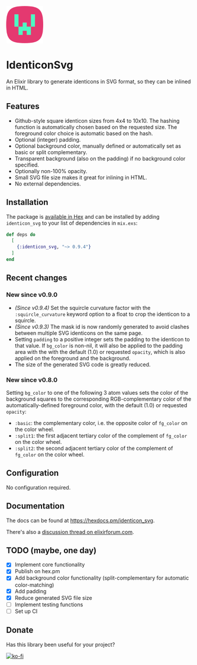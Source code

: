 <img src="./assets/logo.png" width="100" height="100">

# IdenticonSvg

An Elixir library to generate identicons in SVG format, so they can be inlined in HTML.

## Features

- Github-style square identicon sizes from 4x4 to 10x10. The hashing function is automatically chosen based on the requested size. The foreground color choice is automatic based on the hash.
- Optional (integer) padding.
- Optional background color, manually defined or automatically set as basic or split complementary.
- Transparent background (also on the padding) if no background color specified.
- Optionally non-100% opacity.
- Small SVG file size makes it great for inlining in HTML.
- No external dependencies.

## Installation

The package is [available in Hex](https://hex.pm/packages/identicon_svg) and can be installed by adding `identicon_svg` to your list of dependencies in `mix.exs`:

```elixir
def deps do
  [
    {:identicon_svg, "~> 0.9.4"}
  ]
end
```

## Recent changes

### New since v0.9.0

- _(Since v0.9.4)_ Set the squircle curvature factor with the `:squircle_curvature` keyword option to a float to crop the identicon to a squircle.
- _(Since v0.9.3)_ The mask id is now randomly generated to avoid clashes between multiple SVG identicons on the same page.
- Setting `padding` to a positive integer sets the padding to the identicon to that value. If `bg_color` is non-nil, it will also be applied to the padding area with the with the default (1.0) or requested `opacity`, which is also applied on the foreground and the background.
- The size of the generated SVG code is greatly reduced.

### New since v0.8.0

Setting `bg_color` to one of the following 3 atom values sets the color of the background squares to the corresponding RGB-complementary color of the automatically-defined foreground color, with the default (1.0) or requested `opacity`:

- `:basic`: the complementary color, i.e. the opposite color of `fg_color` on the color wheel.
- `:split1`: the first adjacent tertiary color of the complement of `fg_color` on the color wheel.
- `:split2`: the second adjacent tertiary color of the complement of `fg_color` on the color wheel.

## Configuration

No configuration required.

## Documentation

The docs can be found at <https://hexdocs.pm/identicon_svg>.

There's also a [discussion thread on elixirforum.com](https://elixirforum.com/t/identiconsvg-generates-identicons-in-svg-format-so-they-can-be-inlined-in-html/54557/1).

## TODO (maybe, one day)

- [x] Implement core functionality
- [x] Publish on hex.pm
- [x] Add background color functionality (split-complementary for automatic color-matching)
- [x] Add padding
- [x] Reduce generated SVG file size
- [ ] Implement testing functions
- [ ] Set up CI

## Donate

Has this library been useful for your project? 

[![ko-fi](https://ko-fi.com/img/githubbutton_sm.svg)](https://ko-fi.com/V7V119L07A)
